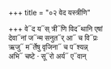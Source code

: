 +++
title = "०२ वेद यस्त्रीणि"

+++
वे᳓द य᳓स् त्री᳓णि विद᳓थानि एषां  
देवा᳓नां ज᳓न्म सनुत᳓र् आ᳓ च वि᳓प्रः  
ऋजु᳓ म᳓र्तेषु वृजिना᳓ च प᳓श्यन्न्  
अभि᳓ चष्टे · सू᳓रो अर्य᳓ ए᳓वान्